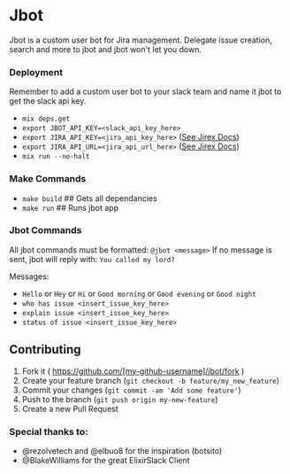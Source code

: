 # Jbot

Jbot is a custom user bot for Jira management.
Delegate issue creation, search and more to jbot
and jbot won't let you down.

### Deployment
Remember to add a custom user bot to
your slack team and name it jbot to
get the slack api key.

- `mix deps.get`
- `export JBOT_API_KEY=<slack_api_key_here>`
- `export JIRA_API_KEY=<jira_api_key_here>` ([See Jirex Docs](https://github.com/Waasi/jirex))
- `export JIRA_API_URL=<jira_api_url_here>` ([See Jirex Docs](https://github.com/Waasi/jirex))
- `mix run --no-halt`

### Make Commands

- `make build` ## Gets all dependancies
- `make run` ## Runs jbot app

### Jbot Commands

All jbot commands must be formatted: `@jbot <message>`
If no message is sent, jbot will reply with: `You called my lord?`

Messages:

- `Hello` or `Hey` or `Hi` or `Good morning` or `Good evening` or `Good night`
- `who has issue <insert_issue_key_here>`
- `explain issue <insert_issue_key_here>`
- `status of issue <insert_issue_key_here>`

## Contributing

1. Fork it ( https://github.com/[my-github-username]/jbot/fork )
2. Create your feature branch (`git checkout -b feature/my_new_feature`)
3. Commit your changes (`git commit -am 'Add some feature'`)
4. Push to the branch (`git push origin my-new-feature`)
5. Create a new Pull Request

### Special thanks to:

- @rezolvetech and @elbuo8 for the inspiration (botsito)
- @BlakeWilliams for the great ElixirSlack Client
